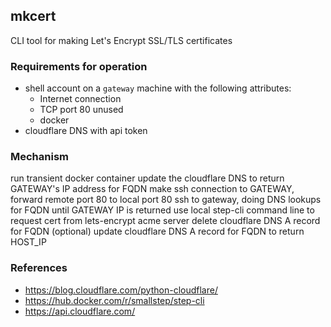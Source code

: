 mkcert
------

CLI tool for making Let's Encrypt SSL/TLS certificates

### Requirements for operation

- shell account on a `gateway` machine with the following attributes:
  - Internet connection
  - TCP port 80 unused
  - docker
- cloudflare DNS with api token

### Mechanism
run transient docker container
update the cloudflare DNS to return GATEWAY's IP address for FQDN
make ssh connection to GATEWAY, forward remote port 80 to local port 80
ssh to gateway, doing DNS lookups for FQDN until GATEWAY IP is returned
use local step-cli command line to request cert from lets-encrypt acme server
delete cloudflare DNS A record for FQDN
(optional) update cloudflare DNS A record for FQDN to return HOST_IP


### References

- https://blog.cloudflare.com/python-cloudflare/
- https://hub.docker.com/r/smallstep/step-cli
- https://api.cloudflare.com/
